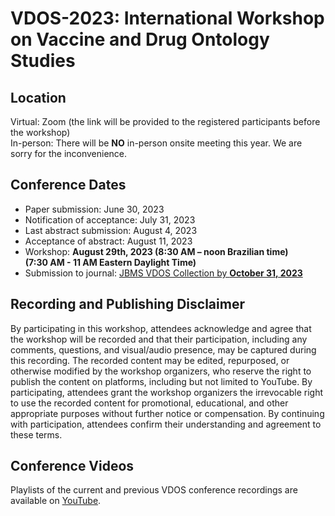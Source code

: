 # VDOS-2023: International Workshop on Vaccine and Drug Ontology Studies

## Location
Virtual: Zoom (the link will be provided to the registered participants before the workshop)<BR>
In-person: There will be __NO__ in-person onsite meeting this year. We are sorry for the inconvenience. 

## Conference Dates
- Paper submission: June 30, 2023<BR>
- Notification of acceptance: July 31, 2023<BR>
- Last abstract submission: August 4, 2023<BR>
- Acceptance of abstract: August 11, 2023<BR>
- Workshop: __August 29th, 2023 (8:30 AM – noon Brazilian time)<BR>
                            (7:30 AM - 11 AM Eastern Daylight Time)<BR>__
- Submission to journal: [JBMS VDOS Collection by __October 31, 2023__](https://jbiomedsem.biomedcentral.com/articles/collections)<BR>

## Recording and Publishing Disclaimer
By participating in this workshop, attendees acknowledge and agree that the workshop will be recorded and that their participation, including any comments, questions, and visual/audio presence, may be captured during this recording. The recorded content may be edited, repurposed, or otherwise modified by the workshop organizers, who reserve the right to publish the content on platforms, including but not limited to YouTube. By participating, attendees grant the workshop organizers the irrevocable right to use the recorded content for promotional, educational, and other appropriate purposes without further notice or compensation. By continuing with participation, attendees confirm their understanding and agreement to these terms.

## Conference Videos
Playlists of the current and previous VDOS conference recordings are available on [YouTube](https://www.youtube.com/channel/UCUT0MwXxAFnekhsSJVmHTJw/playlists).  
